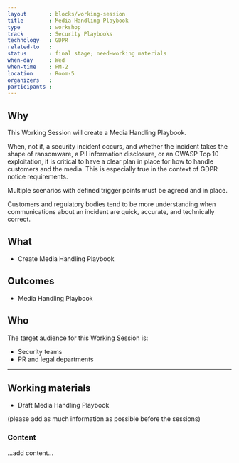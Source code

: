 ```yaml
---
layout       : blocks/working-session
title        : Media Handling Playbook
type         : workshop
track        : Security Playbooks
technology   : GDPR
related-to   :
status       : final stage; need-working materials
when-day     : Wed
when-time    : PM-2
location     : Room-5
organizers   :
participants :
---
```


## Why

This Working Session will create a Media Handling Playbook.

When, not if, a security incident occurs, and whether the incident takes the shape of ransomware, a PII information disclosure, or an OWASP Top 10 exploitation, it is critical to have a clear plan in place for how to handle customers and the media. This is especially true in the context of GDPR notice requirements.

Multiple scenarios with defined trigger points must be agreed and in place. 

Customers and regulatory bodies tend to be more understanding when communications about an incident are quick, accurate, and technically correct.

## What

 - Create Media Handling Playbook
 
## Outcomes

- Media Handling Playbook

## Who

The target audience for this Working Session is:

 - Security teams
 - PR and legal departments
 
 --- 

## Working materials

- Draft Media Handling Playbook

(please add as much information as possible before the sessions)

### Content

...add content...
